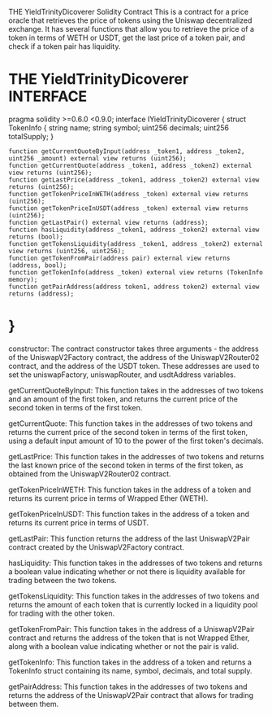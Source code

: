 
THE YieldTrinityDicoverer Solidity Contract
This is a contract for a price oracle that retrieves the price of tokens using the Uniswap decentralized exchange. 
It has several functions that allow you to retrieve the price of a token in terms of WETH or USDT, get the last price of a token pair, and check if a token pair has liquidity.

THE YieldTrinityDicoverer INTERFACE
==================================== 
pragma solidity >=0.6.0 <0.9.0;
interface IYieldTrinityDicoverer {
    struct TokenInfo {
        string name;
        string symbol;
        uint256 decimals;
        uint256 totalSupply;
    }

    function getCurrentQuoteByInput(address _token1, address _token2, uint256 _amount) external view returns (uint256);
    function getCurrentQuote(address _token1, address _token2) external view returns (uint256);
    function getLastPrice(address _token1, address _token2) external view returns (uint256);
    function getTokenPriceInWETH(address _token) external view returns (uint256);
    function getTokenPriceInUSDT(address _token) external view returns (uint256);
    function getLastPair() external view returns (address); 
    function hasLiquidity(address _token1, address _token2) external view returns (bool);
    function getTokensLiquidity(address _token1, address _token2) external view returns (uint256, uint256);
    function getTokenFromPair(address pair) external view returns (address, bool);
    function getTokenInfo(address _token) external view returns (TokenInfo memory);
    function getPairAddress(address token1, address token2) external view returns (address);
}
====================================

constructor: The contract constructor takes three arguments - the address of the UniswapV2Factory contract, the address of the UniswapV2Router02 contract, and the address of the USDT token. These addresses are used to set the uniswapFactory, uniswapRouter, and usdtAddress variables.

getCurrentQuoteByInput: This function takes in the addresses of two tokens and an amount of the first token, and returns the current price of the second token in terms of the first token.

getCurrentQuote: This function takes in the addresses of two tokens and returns the current price of the second token in terms of the first token, using a default input amount of 10 to the power of the first token's decimals.

getLastPrice: This function takes in the addresses of two tokens and returns the last known price of the second token in terms of the first token, as obtained from the UniswapV2Router02 contract.

getTokenPriceInWETH: This function takes in the address of a token and returns its current price in terms of Wrapped Ether (WETH).

getTokenPriceInUSDT: This function takes in the address of a token and returns its current price in terms of USDT.

getLastPair: This function returns the address of the last UniswapV2Pair contract created by the UniswapV2Factory contract.

hasLiquidity: This function takes in the addresses of two tokens and returns a boolean value indicating whether or not there is liquidity available for trading between the two tokens.

getTokensLiquidity: This function takes in the addresses of two tokens and returns the amount of each token that is currently locked in a liquidity pool for trading with the other token.

getTokenFromPair: This function takes in the address of a UniswapV2Pair contract and returns the address of the token that is not Wrapped Ether, along with a boolean value indicating whether or not the pair is valid.

getTokenInfo: This function takes in the address of a token and returns a TokenInfo struct containing its name, symbol, decimals, and total supply.

getPairAddress: This function takes in the addresses of two tokens and returns the address of the UniswapV2Pair contract that allows for trading between them.